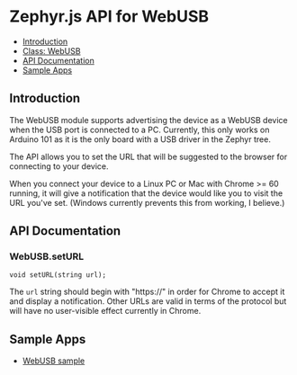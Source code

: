 Zephyr.js API for WebUSB
========================

* [Introduction](#introduction)
* [Class: WebUSB](#class-webusb)
* [API Documentation](#api-documentation)
* [Sample Apps](#sample-apps)

Introduction
------------
The WebUSB module supports advertising the device as a WebUSB device when the
USB port is connected to a PC. Currently, this only works on Arduino 101 as it
is the only board with a USB driver in the Zephyr tree.

The API allows you to set the URL that will be suggested to the browser for
connecting to your device.

When you connect your device to a Linux PC or Mac with Chrome >= 60 running, it
will give a notification that the device would like you to visit the URL you've
set. (Windows currently prevents this from working, I believe.)


API Documentation
-----------------
### WebUSB.setURL

`void setURL(string url);`

The `url` string should begin with "https://" in order for Chrome to accept it
and display a notification. Other URLs are valid in terms of the protocol but
will have no user-visible effect currently in Chrome.

Sample Apps
-----------
* [WebUSB sample](../samples/WebUSB.js)
